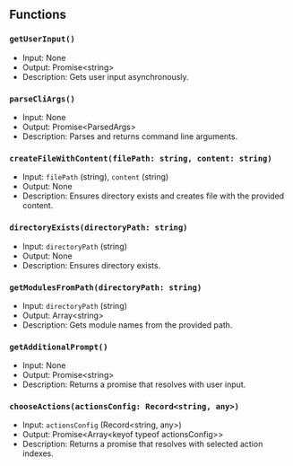 ## Functions

### `getUserInput()` 

- Input: None
- Output: Promise\<string\>
- Description: Gets user input asynchronously.

### `parseCliArgs()`

- Input: None
- Output: Promise\<ParsedArgs\>
- Description: Parses and returns command line arguments.

### `createFileWithContent(filePath: string, content: string)`

- Input: `filePath` (string), `content` (string)
- Output: None
- Description: Ensures directory exists and creates file with the provided content.

### `directoryExists(directoryPath: string)`

- Input: `directoryPath` (string)
- Output: None
- Description: Ensures directory exists.

### `getModulesFromPath(directoryPath: string)`

- Input: `directoryPath` (string)
- Output: Array\<string\>
- Description: Gets module names from the provided path.

### `getAdditionalPrompt()`

- Input: None
- Output: Promise\<string\>
- Description: Returns a promise that resolves with user input.

### `chooseActions(actionsConfig: Record<string, any>)`

- Input: `actionsConfig` (Record\<string, any\>)
- Output: Promise\<Array\<keyof typeof actionsConfig\>\>
- Description: Returns a promise that resolves with selected action indexes.